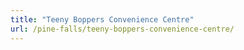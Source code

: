 ```yaml
---
title: "Teeny Boppers Convenience Centre"
url: /pine-falls/teeny-boppers-convenience-centre/
---
```


